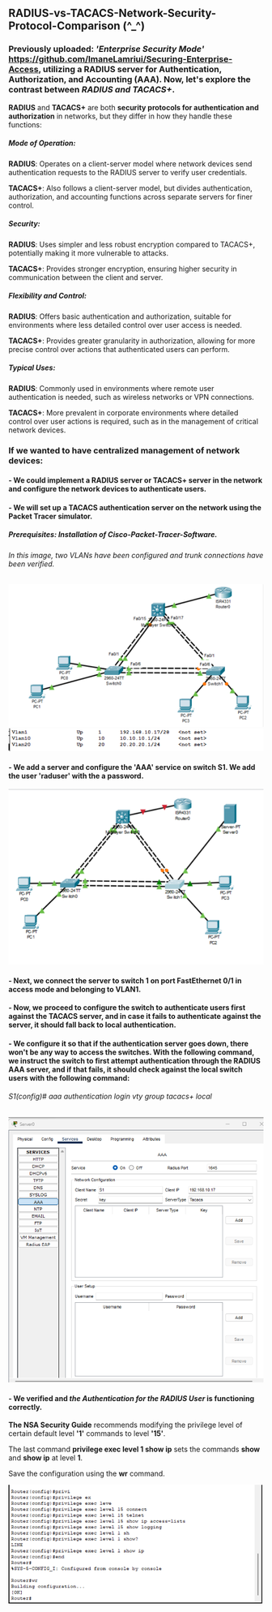 ## RADIUS-vs-TACACS-Network-Security-Protocol-Comparison (^_^)
### Previously uploaded: _'Enterprise Security Mode'_ https://github.com/ImaneLamriui/Securing-Enterprise-Access, utilizing a RADIUS server for Authentication, Authorization, and Accounting (AAA). Now, let's explore the contrast between _RADIUS and TACACS+_.

__RADIUS__ and __TACACS+__ are both __security protocols for authentication and authorization__ in networks, but they differ in how they handle these functions:

##### Mode of Operation:
__RADIUS__: Operates on a client-server model where network devices send authentication requests to the RADIUS server to verify user credentials.

__TACACS+__: Also follows a client-server model, but divides authentication, authorization, and accounting functions across separate servers for finer control.

##### Security:
__RADIUS__: Uses simpler and less robust encryption compared to TACACS+, potentially making it more vulnerable to attacks.

__TACACS+__: Provides stronger encryption, ensuring higher security in communication between the client and server.

##### Flexibility and Control:
__RADIUS__: Offers basic authentication and authorization, suitable for environments where less detailed control over user access is needed.

__TACACS+__: Provides greater granularity in authorization, allowing for more precise control over actions that authenticated users can perform.

##### Typical Uses:
__RADIUS__: Commonly used in environments where remote user authentication is needed, such as wireless networks or VPN connections.

__TACACS+__: More prevalent in corporate environments where detailed control over user actions is required, such as in the management of critical network devices.

### If we wanted to have centralized management of network devices:
#### - We could implement a RADIUS server or TACACS+ server in the network and configure the network devices to authenticate users. 
#### - We will set up a TACACS authentication server on the network using the Packet Tracer simulator.
##### Prerequisites: Installation of Cisco-Packet-Tracer-Software.
###### In this image, two VLANs have been configured and trunk connections have been verified.

<p align="center">
<img src="VLAN's-fig.png">
<img src="VLAN's.png">

#### - We add a server and configure the 'AAA' service on switch S1. We add the user 'raduser' with the a password.

<p align="center">
<img src="packet-tracer-simulator.png">

  #### - Next, we connect the server to switch 1 on port FastEthernet 0/1 in access mode and belonging to VLAN1.

#### - Now, we proceed to configure the switch to authenticate users __first against the TACACS server__, and in case it fails to authenticate against the server, it should fall back to __local authentication__.

#### - We configure it so that if the authentication server goes down, there won't be any way to access the switches. With the following command, we instruct the switch to first attempt authentication through the RADIUS AAA server, and if that fails, it should check against the local switch users with the following command:

###### S1(config)# aaa authentication login vty group tacacs+ local
<p align="center">
<img src="Server-TACACS.png">

#### - We verified and _the Authentication for the RADIUS User_ is functioning correctly.
__The NSA Security Guide__ recommends modifying the privilege level of certain default level __'1'__ commands to level __'15'__.

The last command __privilege exec level 1 show ip__ sets the commands __show__ and __show ip__ at level __1__.

Save the configuration using the __wr__ command.

<p align="center">
<img src="Config-privilege-level.png">


